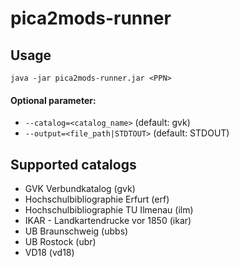 # pica2mods-runner

## Usage
```
java -jar pica2mods-runner.jar <PPN>
```
#### Optional parameter:
* `--catalog=<catalog_name>`        (default: gvk)
* `--output=<file_path|STDTOUT>`		(default: STDOUT)

## Supported catalogs
*   GVK Verbundkatalog (gvk)
*   Hochschulbibliographie Erfurt (erf)
*   Hochschulbibliographie TU Ilmenau (ilm)
*   IKAR - Landkartendrucke vor 1850 (ikar)
*   UB Braunschweig (ubbs)
*   UB Rostock (ubr)
*   VD18 (vd18)
